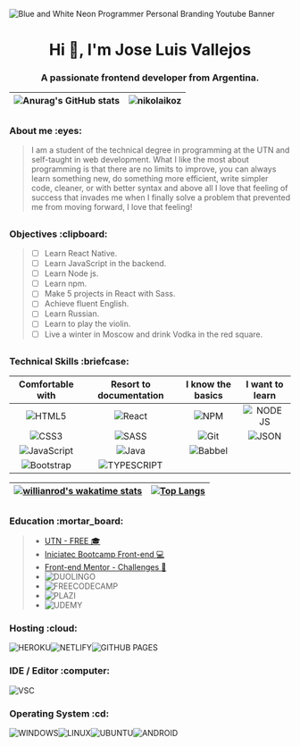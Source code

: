 ![Blue and White Neon Programmer Personal Branding Youtube Banner](https://user-images.githubusercontent.com/98178495/199474869-3e59acdd-ee13-4949-b118-99b942c5c46d.gif)
<h1 align="center">Hi 👋, I'm Jose Luis Vallejos</h1>
<h3 align="center">A passionate frontend developer from Argentina.</h3>

<div align="center">
  
|![Anurag's GitHub stats](https://github-readme-stats.vercel.app/api?username=NikolaiKoz&show_icons=true&theme=blue-green)|<img src="https://github-readme-streak-stats.herokuapp.com/?user=nikolaikoz&theme=blue-green" alt="nikolaikoz" />|
|:-:|:-:|
 
</div>

## 

<h3 align="left">About me :eyes:</h3>

> I am a student of the technical degree in programming at the UTN and self-taught in web development. What I like the most about programming is that there are no limits to improve, you can always learn something new, do something more efficient, write simpler code, cleaner, or with better syntax and above all I love that feeling of success that invades me when I finally solve a problem that prevented me from moving forward, I love that feeling!

##

<h3 align="left">Objectives :clipboard:</h3>

> - [ ] Learn React Native.
> - [ ] Learn JavaScript in the backend.
> - [ ] Learn Node js.
> - [ ] Learn npm. 
> - [ ] Make 5 projects in React with Sass.
> - [ ] Achieve fluent English.
> - [ ] Learn Russian.
> - [ ] Learn to play the violin.
> - [ ] Live a winter in Moscow and drink Vodka in the red square.

##

<h3 align="left">Technical Skills :briefcase:</h3>

<div align="center" >
  
|Comfortable with|Resort to documentation|I know the basics|I want to learn|
|:-:|:-:|:-:|:-:|
|![HTML5](https://img.shields.io/badge/html5-%23E34F26.svg?style=for-the-badge&logo=html5&logoColor=white)|![React](https://img.shields.io/badge/react-%2320232a.svg?style=for-the-badge&logo=react&logoColor=%2361DAFB)|![NPM](https://img.shields.io/badge/NPM-%23000000.svg?style=for-the-badge&logo=npm&logoColor=white)|![NODE JS](https://img.shields.io/badge/Node.js-339933?style=for-the-badge&logo=nodedotjs&logoColor=white)|
|![CSS3](https://img.shields.io/badge/css3-%231572B6.svg?style=for-the-badge&logo=css3&logoColor=white) |![SASS](https://img.shields.io/badge/SASS-hotpink.svg?style=for-the-badge&logo=SASS&logoColor=white)|![Git](https://img.shields.io/badge/git-%23F05033.svg?style=for-the-badge&logo=git&logoColor=white)|![JSON](https://img.shields.io/badge/json-5E5C5C?style=for-the-badge&logo=json&logoColor=white)|
|![JavaScript](https://img.shields.io/badge/javascript-%23323330.svg?style=for-the-badge&logo=javascript&logoColor=%23F7DF1E)|![Java](https://img.shields.io/badge/java-%23ED8B00.svg?style=for-the-badge&logo=java&logoColor=white)|![Babbel](https://img.shields.io/badge/Babel-F9DC3E?style=for-the-badge&logo=babel&logoColor=white)|   |
|![Bootstrap](https://img.shields.io/badge/bootstrap-%23563D7C.svg?style=for-the-badge&logo=bootstrap&logoColor=white)|![TYPESCRIPT](https://img.shields.io/badge/TypeScript-007ACC?style=for-the-badge&logo=typescript&logoColor=white)|


</div>

<div align="center">
  
|[![willianrod's wakatime stats](https://github-readme-stats.vercel.app/api/wakatime?username=Nikolai_Kozlov&theme=blue-green)](https://github.com/anuraghazra/github-readme-stats)|[![Top Langs](https://github-readme-stats.vercel.app/api/top-langs/?username=nikolaikoz&theme=blue-green&layout=compact)](https://github.com/anuraghazra/github-readme-stats)|
|:-:|:-:|
 
</div>

<div align="center">
  
<!--START_SECTION:waka-->
<!--END_SECTION:waka-->
 
</div>

##

<h3 align="left">Education :mortar_board:</h3>


> - [UTN - FREE :mortar_board:](https://www.frre.utn.edu.ar/tsp)
> - [Iniciatec Bootcamp Front-end :computer:](https://www.accenture.com/ar-es/about/responsible-business/iniciatec)
> - [Front-end Mentor - Challenges :muscle:](https://www.frontendmentor.io/profile/NikolaiKoz)
> - ![DUOLINGO](https://img.shields.io/badge/Duolingo-58CC02?style=for-the-badge&logo=Duolingo&logoColor=white)
> - ![FREECODECAMP](https://img.shields.io/badge/freecodecamp-27273D?style=for-the-badge&logo=freecodecamp&logoColor=white)
> - ![PLAZI](https://img.shields.io/badge/Platzi-98CA3F?style=for-the-badge&logo=platzi&logoColor=white)
> - ![UDEMY](https://img.shields.io/badge/Udemy-EC5252?style=for-the-badge&logo=Udemy&logoColor=white)

<h3 align="left">Hosting :cloud:</h3>

![HEROKU](https://img.shields.io/badge/Heroku-430098?style=for-the-badge&logo=heroku&logoColor=white)![NETLIFY](https://img.shields.io/badge/Netlify-00C7B7?style=for-the-badge&logo=netlify&logoColor=white)![GITHUB PAGES](https://img.shields.io/badge/GitHub%20Pages-222222?style=for-the-badge&logo=GitHub%20Pages&logoColor=white)

<h3 align="left">IDE / Editor :computer:</h3>

![VSC](https://img.shields.io/badge/VSCode-0078D4?style=for-the-badge&logo=visual%20studio%20code&logoColor=white)

<h3 align="left">Operating System :cd:</h3>

![WINDOWS](https://img.shields.io/badge/Windows-0078D6?style=for-the-badge&logo=windows&logoColor=white)![LINUX](https://img.shields.io/badge/Linux-FCC624?style=for-the-badge&logo=linux&logoColor=black)![UBUNTU](https://img.shields.io/badge/Ubuntu-E95420?style=for-the-badge&logo=ubuntu&logoColor=white)![ANDROID](https://img.shields.io/badge/Android-3DDC84?style=for-the-badge&logo=android&logoColor=white)




